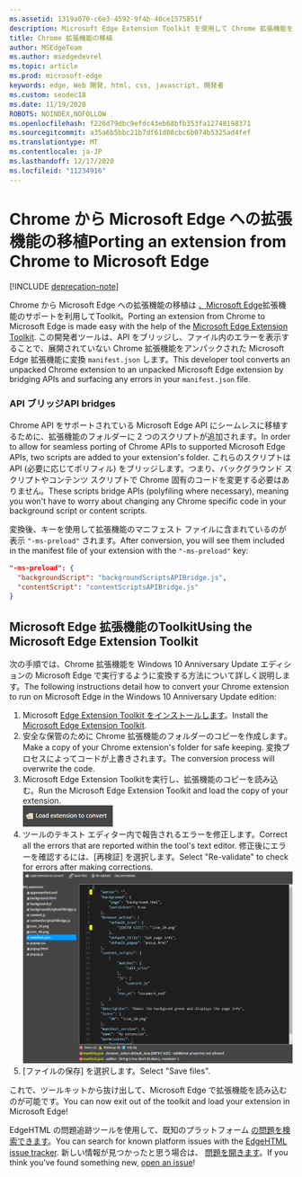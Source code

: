 ```yaml
---
ms.assetid: 1319a070-c6e3-4592-9f4b-40ce1575851f
description: Microsoft Edge Extension Toolkit を使用して Chrome 拡張機能を Microsoft Edge に移植する方法について説明します。
title: Chrome 拡張機能の移植
author: MSEdgeTeam
ms.author: msedgedevrel
ms.topic: article
ms.prod: microsoft-edge
keywords: edge, Web 開発, html, css, javascript, 開発者
ms.custom: seodec18
ms.date: 11/19/2020
ROBOTS: NOINDEX,NOFOLLOW
ms.openlocfilehash: f226d79dbc9efdc43eb68bfb353fa12748198371
ms.sourcegitcommit: a35a6b5bbc21b7df61d08cbc6b074b5325ad4fef
ms.translationtype: MT
ms.contentlocale: ja-JP
ms.lasthandoff: 12/17/2020
ms.locfileid: "11234916"
---
```

# <span data-ttu-id="83d96-104">Chrome から Microsoft Edge への拡張機能の移植</span><span class="sxs-lookup"><span data-stu-id="83d96-104">Porting an extension from Chrome to Microsoft Edge</span></span>  

[!INCLUDE [deprecation-note](../includes/deprecation-note.md)]  

<span data-ttu-id="83d96-105">Chrome から Microsoft Edge への拡張機能の移植は [、Microsoft Edge](https://www.microsoft.com/store/p/microsoft-edge-extension-toolkit/9nblggh4txvb)拡張機能のサポートを利用してToolkit。</span><span class="sxs-lookup"><span data-stu-id="83d96-105">Porting an extension from Chrome to Microsoft Edge is made easy with the help of the [Microsoft Edge Extension Toolkit](https://www.microsoft.com/store/p/microsoft-edge-extension-toolkit/9nblggh4txvb).</span></span> <span data-ttu-id="83d96-106">この開発者ツールは、API をブリッジし、ファイル内のエラーを表示することで、展開されていない Chrome 拡張機能をアンパックされた Microsoft Edge 拡張機能に変換 `manifest.json` します。</span><span class="sxs-lookup"><span data-stu-id="83d96-106">This developer tool converts an unpacked Chrome extension to an unpacked Microsoft Edge extension by bridging APIs and surfacing any errors in your `manifest.json` file.</span></span>


### <span data-ttu-id="83d96-107">API ブリッジ</span><span class="sxs-lookup"><span data-stu-id="83d96-107">API bridges</span></span>
<span data-ttu-id="83d96-108">Chrome API をサポートされている Microsoft Edge API にシームレスに移植するために、拡張機能のフォルダーに 2 つのスクリプトが追加されます。</span><span class="sxs-lookup"><span data-stu-id="83d96-108">In order to allow for seamless porting of Chrome APIs to supported Microsoft Edge APIs, two scripts are added to your extension's folder.</span></span> <span data-ttu-id="83d96-109">これらのスクリプトは API (必要に応じてポリフィル) をブリッジします。つまり、バックグラウンド スクリプトやコンテンツ スクリプトで Chrome 固有のコードを変更する必要はありません。</span><span class="sxs-lookup"><span data-stu-id="83d96-109">These scripts bridge APIs (polyfiling where necessary), meaning you won't have to worry about changing any Chrome specific code in your background script or content scripts.</span></span>

<span data-ttu-id="83d96-110">変換後、キーを使用して拡張機能のマニフェスト ファイルに含まれているのが表示 `"-ms-preload"` されます。</span><span class="sxs-lookup"><span data-stu-id="83d96-110">After conversion, you will see them included in the manifest file of your extension with the `"-ms-preload"` key:</span></span>

```json
"-ms-preload": {
  "backgroundScript": "backgroundScriptsAPIBridge.js",
  "contentScript": "contentScriptsAPIBridge.js"
}
```

## <span data-ttu-id="83d96-111">Microsoft Edge 拡張機能のToolkit</span><span class="sxs-lookup"><span data-stu-id="83d96-111">Using the Microsoft Edge Extension Toolkit</span></span>

<span data-ttu-id="83d96-112">次の手順では、Chrome 拡張機能を Windows 10 Anniversary Update エディションの Microsoft Edge で実行するように変換する方法について詳しく説明します。</span><span class="sxs-lookup"><span data-stu-id="83d96-112">The following instructions detail how to convert your Chrome extension to run on Microsoft Edge in the Windows 10 Anniversary Update edition:</span></span>

1. <span data-ttu-id="83d96-113">Microsoft [Edge Extension Toolkit をインストールします](https://www.microsoft.com/store/p/microsoft-edge-extension-toolkit/9nblggh4txvb)。</span><span class="sxs-lookup"><span data-stu-id="83d96-113">Install the [Microsoft Edge Extension Toolkit](https://www.microsoft.com/store/p/microsoft-edge-extension-toolkit/9nblggh4txvb).</span></span>
2. <span data-ttu-id="83d96-114">安全な保管のために Chrome 拡張機能のフォルダーのコピーを作成します。</span><span class="sxs-lookup"><span data-stu-id="83d96-114">Make a copy of your Chrome extension's folder for safe keeping.</span></span> <span data-ttu-id="83d96-115">変換プロセスによってコードが上書きされます。</span><span class="sxs-lookup"><span data-stu-id="83d96-115">The conversion process will overwrite the code.</span></span> 
3. <span data-ttu-id="83d96-116">Microsoft Edge Extension Toolkitを実行し、拡張機能のコピーを読み込む。</span><span class="sxs-lookup"><span data-stu-id="83d96-116">Run the Microsoft Edge Extension Toolkit and load the copy of your extension.</span></span>  
 ![拡張機能の読み込みボタン](./../media/save-folder.png)
4. <span data-ttu-id="83d96-118">ツールのテキスト エディター内で報告されるエラーを修正します。</span><span class="sxs-lookup"><span data-stu-id="83d96-118">Correct all the errors that are reported within the tool's text editor.</span></span> <span data-ttu-id="83d96-119">修正後にエラーを確認するには、[再検証] を選択します。</span><span class="sxs-lookup"><span data-stu-id="83d96-119">Select "Re-validate" to check for errors after making corrections.</span></span>  
 ![extension-toolkit のエラー検出](./../media/extension-toolkit.png)
5. <span data-ttu-id="83d96-121">[ファイルの保存] を選択します。</span><span class="sxs-lookup"><span data-stu-id="83d96-121">Select "Save files".</span></span>

<span data-ttu-id="83d96-122">これで、ツールキットから抜け出して、Microsoft Edge で拡張機能を読み込むのが可能です。</span><span class="sxs-lookup"><span data-stu-id="83d96-122">You can now exit out of the toolkit and load your extension in Microsoft Edge!</span></span> 

<span data-ttu-id="83d96-123">EdgeHTML の問題追跡ツールを使用して、既知のプラットフォーム [の問題を検索できます](http://issues.microsoftedge.com)。</span><span class="sxs-lookup"><span data-stu-id="83d96-123">You can search for known platform issues with the [EdgeHTML issue tracker](http://issues.microsoftedge.com).</span></span> <span data-ttu-id="83d96-124">新しい情報が見つかったと思う場合は、 [問題を開きます](https://developer.microsoft.com/microsoft-edge/platform/issues/new/)。</span><span class="sxs-lookup"><span data-stu-id="83d96-124">If you think you've found something new, [open an issue](https://developer.microsoft.com/microsoft-edge/platform/issues/new/)!</span></span>
